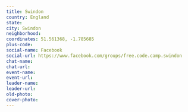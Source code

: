```yaml
---
title: Swindon
country: England
state: 
city: Swindon
neighborhood: 
coordinates: 51.561368, -1.785685
plus-code:
social-name: Facebook
social-url: https://www.facebook.com/groups/free.code.camp.swindon
chat-name:
chat-url:
event-name:
event-url:
leader-name:
leader-url:
old-photo: 
cover-photo:
---
```

